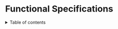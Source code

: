 # Functional Specifications

<details>
<summary>Table of contents</summary>

- [Functional Specifications](#functional-specifications)
  - [Overview](#overview)
    - [Context](#context)
    - [Users](#users)
  - [What is a screen reader ?](#what-is-a-screen-reader-)
    - [How does screen reader work ?](#how-does-screen-reader-work-)
    - [Why it is useful to improve them ?](#why-it-is-useful-to-improve-them-)
  - [Personas](#personas)
    - [Persona 1](#persona-1)
    - [Persona 2](#persona-2)
    - [Persona 3](#persona-3)
  - [Laws and regulations](#laws-and-regulations)
  - [Ressources](#ressources)
  - [Requirements](#requirements)
  - [Functionalities](#functionalities)
  - [Must have](#must-have)
  - [Out of scope](#out-of-scope)
  - [Compatibility](#compatibility)
  - [Privacy](#privacy)
  - [Risks and assumptions](#risks-and-assumptions)
    - [Security](#security)
    - [Development environment](#development-environment)
  - [Success criteria](#success-criteria)
  - [Glossary](#glossary)

## Overview

### Context

Nowadays, the web is a very important part of our lives. It is used for many things, such as shopping, working, learning, and communicating. However, not everyone can use the web easily. People with disabilities, such as visual impairments, may have difficulty using the web. Screen readers are tools that help people with visual impairments use the web. They read the content of web pages out loud, so that people with visual impairments can hear it. However, screen readers are not perfect. They sometimes have trouble reading web pages correctly especially with images. In this project, I will try to improve screen readers by adding the correct alternative text to permit the screen reader to read the image . I will do this by training a machine learning model to recognize the content of an image. The model will then generate the correct alternative text for the image. This will help people with visual impairments.

### Users

The users of this project are people with visual impairments who use screen readers to access the web.

## What is a screen reader ?

### How does screen reader work ?

The screen reader is a software that reads the content of a web page out loud. It does this by converting the text on the web page into speech. The screen reader can also read the content of images on the web page. However, it sometimes has trouble reading images correctly. This is because images do not have text associated with them. The screen reader cannot read the content of an image.

### Why it is useful to improve them ?

It is important to improve screen readers so that people with visual impairments can use the web more easily. By adding the correct alternative text to images, we can help screen readers read images correctly. This will make it easier for people with visual impairments to access the web.

## Personas

### Persona 1

### Persona 2

### Persona 3

## Laws and regulations

The Web Content Accessibility Guidelines (WCAG) are a set of guidelines that help make the web more accessible to people with disabilities. The guidelines are divided into three levels: A, AA, and AAA. Level A is the minimum level of accessibility, while level AAA is the highest level of accessibility. The guidelines cover a wide range of topics, such as text alternatives for images, keyboard accessibility, and color contrast. By following the guidelines, web developers can make their websites more accessible to people with disabilities.
Moreover in France, the law for the digital republic (2016) requires that all public websites must be accessible to people with disabilities. This includes people with visual impairments. The law also requires that all public websites must be compatible with screen readers.

## Ressources

## Requirements

## Functionalities

The project is an extension that will have the following functionalities:

- The extension will take an image as input.
- The extension will use a machine learning model to recognize the content of the image.
- The extension will generate the correct alternative text for the image.

## Must have

## Out of scope

## Compatibility

## Privacy

## Risks and assumptions

### Security

### Development environment

## Success criteria

## Glossary
